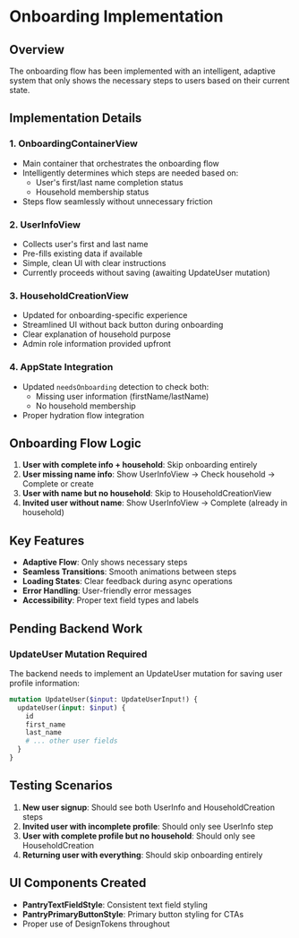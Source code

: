 # Onboarding Implementation

## Overview
The onboarding flow has been implemented with an intelligent, adaptive system that only shows the necessary steps to users based on their current state.

## Implementation Details

### 1. **OnboardingContainerView**
- Main container that orchestrates the onboarding flow
- Intelligently determines which steps are needed based on:
  - User's first/last name completion status
  - Household membership status
- Steps flow seamlessly without unnecessary friction

### 2. **UserInfoView**
- Collects user's first and last name
- Pre-fills existing data if available
- Simple, clean UI with clear instructions
- Currently proceeds without saving (awaiting UpdateUser mutation)

### 3. **HouseholdCreationView**
- Updated for onboarding-specific experience
- Streamlined UI without back button during onboarding
- Clear explanation of household purpose
- Admin role information provided upfront

### 4. **AppState Integration**
- Updated `needsOnboarding` detection to check both:
  - Missing user information (firstName/lastName)
  - No household membership
- Proper hydration flow integration

## Onboarding Flow Logic

1. **User with complete info + household**: Skip onboarding entirely
2. **User missing name info**: Show UserInfoView → Check household → Complete or create
3. **User with name but no household**: Skip to HouseholdCreationView
4. **Invited user without name**: Show UserInfoView → Complete (already in household)

## Key Features

- **Adaptive Flow**: Only shows necessary steps
- **Seamless Transitions**: Smooth animations between steps
- **Loading States**: Clear feedback during async operations
- **Error Handling**: User-friendly error messages
- **Accessibility**: Proper text field types and labels

## Pending Backend Work

### UpdateUser Mutation Required
The backend needs to implement an UpdateUser mutation for saving user profile information:

```graphql
mutation UpdateUser($input: UpdateUserInput!) {
  updateUser(input: $input) {
    id
    first_name
    last_name
    # ... other user fields
  }
}
```

## Testing Scenarios

1. **New user signup**: Should see both UserInfo and HouseholdCreation steps
2. **Invited user with incomplete profile**: Should only see UserInfo step
3. **User with complete profile but no household**: Should only see HouseholdCreation
4. **Returning user with everything**: Should skip onboarding entirely

## UI Components Created

- **PantryTextFieldStyle**: Consistent text field styling
- **PantryPrimaryButtonStyle**: Primary button styling for CTAs
- Proper use of DesignTokens throughout